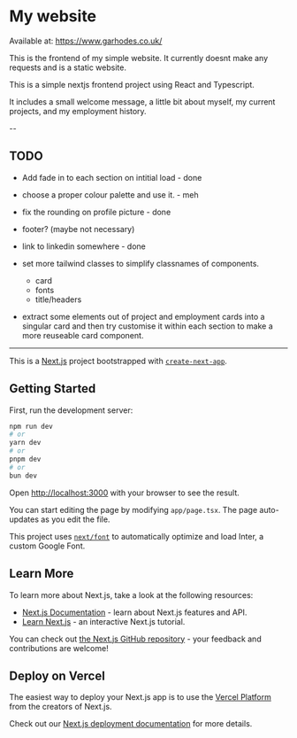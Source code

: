# My website

Available at: https://www.garhodes.co.uk/

This is the frontend of my simple website. It currently doesnt make any requests and is a static website.

This is a simple nextjs frontend project using React and Typescript.

It includes a small welcome message, a little bit about myself, my current projects, and my employment history.

--

## TODO

- Add fade in to each section on intitial load - done

- choose a proper colour palette and use it. - meh

- fix the rounding on profile picture - done

- footer? (maybe not necessary)

- link to linkedin somewhere - done

- set more tailwind classes to simplify classnames of components.

  - card
  - fonts
  - title/headers

- extract some elements out of project and employment cards into a singular card and then try customise it within each section to make a more reuseable card component.

---

This is a [Next.js](https://nextjs.org/) project bootstrapped with [`create-next-app`](https://github.com/vercel/next.js/tree/canary/packages/create-next-app).

## Getting Started

First, run the development server:

```bash
npm run dev
# or
yarn dev
# or
pnpm dev
# or
bun dev
```

Open [http://localhost:3000](http://localhost:3000) with your browser to see the result.

You can start editing the page by modifying `app/page.tsx`. The page auto-updates as you edit the file.

This project uses [`next/font`](https://nextjs.org/docs/basic-features/font-optimization) to automatically optimize and load Inter, a custom Google Font.

## Learn More

To learn more about Next.js, take a look at the following resources:

- [Next.js Documentation](https://nextjs.org/docs) - learn about Next.js features and API.
- [Learn Next.js](https://nextjs.org/learn) - an interactive Next.js tutorial.

You can check out [the Next.js GitHub repository](https://github.com/vercel/next.js/) - your feedback and contributions are welcome!

## Deploy on Vercel

The easiest way to deploy your Next.js app is to use the [Vercel Platform](https://vercel.com/new?utm_medium=default-template&filter=next.js&utm_source=create-next-app&utm_campaign=create-next-app-readme) from the creators of Next.js.

Check out our [Next.js deployment documentation](https://nextjs.org/docs/deployment) for more details.
